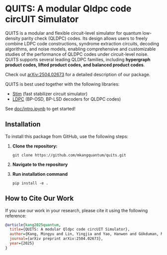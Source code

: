 # QUITS: A modular Qldpc code circUIT Simulator

QUITS is a modular and flexible circuit-level simulator for quantum low-density parity check (QLDPC) codes. Its design allows users to freely combine LDPC code constructions, syndrome extraction circuits, decoding algorithms, and noise models, enabling comprehensive and customizable studies of the performance of QLDPC codes under circuit-level noise. QUITS supports several leading QLDPC families, including <b>hypergraph product codes, lifted product codes, and balanced product codes</b>. 

Check out [arXiv:2504.02673](https://arxiv.org/abs/2504.02673) for a detailed description of our package. 

QUITS is best used together with the following libraries:
- [Stim](https://github.com/quantumlib/Stim) (fast stabilizer circuit simulator) 
- [LDPC](https://github.com/quantumgizmos/ldpc) (BP-OSD, BP-LSD decoders for QLDPC codes)

See [doc/intro.ipynb](https://github.com/mkangquantum/quits/blob/main/doc/intro.ipynb) to get started!

## Installation

To install this package from GitHub, use the following steps:

1. **Clone the repository:**
   ```
   git clone https://github.com/mkangquantum/quits.git
   ```
   
2. **Navigate to the repository**

3. **Run installation command**
   ```
   pip install -e .
   ```

## How to Cite Our Work

If you use our work in your research, please cite it using the following reference:

```bibtex
@article{kang2025quantum,
  title={QUITS: A modular Qldpc code circUIT Simulator},
  author={Kang, Mingyu and Lin, Yingjia and Yao, Hanwen and Gökduman, Mert and Meinking, Arianna and Brown, Kenneth R},
  journal={arXiv preprint arXiv:2504.02673},
  year={2025}
}
